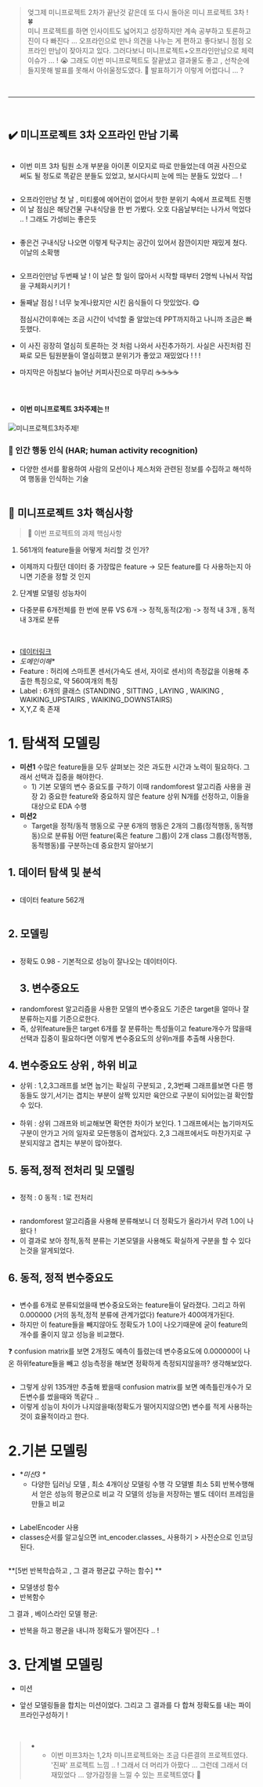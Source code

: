 <blockquote>
<p>엊그제 미니프로젝트 2차가 끝난것 같은데 또 다시 돌아온 미니 프로젝트 3차 ! 🍀 <br /> 미니 프로젝트를 하면 인사이트도 넓어지고 성장하지만 계속 공부하고 토론하고 진이 다 빠진다 ... 
오프라인으로 만나 의견을 나누는 게 편하고 좋다보니 점점 오프라인 만남이 잦아지고 있다. 
그러다보니 미니프로젝트+오프라인만남으로 체력이슈가 ... ! 😭 
그래도 이번 미니프로젝트도 잘끝냈고 결과물도 좋고 , 선착순에 들지못해 발표를 못해서 아쉬울정도였다. 🥹
발표하기가 이렇게 어렵다니 ... ? </p>
</blockquote>
<br />

<hr />
<br />

<h2 id="✔️-미니프로젝트-3차-오프라인-만남-기록">✔️ 미니프로젝트 3차 오프라인 만남 기록</h2>
<p><img alt="" src="https://velog.velcdn.com/images/victoryone/post/61f23030-85a6-4c33-8b73-51f06b047c91/image.png" /></p>
<ul>
<li>이번 미프 3차 팀원 소개 부분을 아이폰 이모지로 따로 만들었는데 여권 사진으로 써도 될 정도로 똑같은 분들도 있었고, 보시다시피 눈에 띄는 분들도 있었다 ... ! </li>
</ul>
<p><img alt="" src="https://velog.velcdn.com/images/victoryone/post/bc2ff25a-132c-464c-9257-61b0a2673655/image.jpg" /></p>
<ul>
<li>오프라인만남 첫 날 , 미티룸에 에어컨이 없어서 핫한 분위기 속에서 프로젝트 진행 
<img alt="" src="https://velog.velcdn.com/images/victoryone/post/decabc47-65f2-463c-a98b-e54f8053822e/image.jpg" /></li>
<li>이 날 점심은 해당건물 구내식당을 한 번 가봤다. 오호 다음날부터는 나가서 먹었다 .. ! 그래도 가성비는 좋은듯 
<img alt="" src="https://velog.velcdn.com/images/victoryone/post/eeca152e-8e61-450a-87be-f819a7d1794c/image.jpg" /></li>
</ul>
<p><img alt="" src="https://velog.velcdn.com/images/victoryone/post/72845665-1a1e-43d0-b54c-82fbd04b253b/image.jpg" /></p>
<ul>
<li>좋은건 구내식당 나오면 이렇게 탁구치는 공간이 있어서 잠깐이지만 재밌게 쳤다. 이날의 소확행</li>
</ul>
<p><img alt="" src="https://velog.velcdn.com/images/victoryone/post/85407926-25ef-496a-92a2-f15b3b84aa9f/image.jpg" /></p>
<ul>
<li><p>오프라인만남 두번째 날 ! 
이 날은 할 일이 많아서 시작할 때부터 2명씩 나눠서 작업을 구체화시키기 ! 
<img alt="" src="https://velog.velcdn.com/images/victoryone/post/b1677aea-922a-4b16-a6c2-8414851c53a9/image.jpg" /><img alt="" src="https://velog.velcdn.com/images/victoryone/post/cd430465-c2e5-45d9-abb4-658225d88bf1/image.jpg" /></p>
</li>
<li><p>둘째날 점심 ! 너무 늦게나왔지만 시킨 음식들이 다 맛있었다. 😋</p>
<p>점심시간이후에는 조금 시간이 넉넉할 줄 알았는데 PPT까지하고 나니까 조금은 빠듯했다.
<img alt="" src="https://velog.velcdn.com/images/victoryone/post/a0b72334-a369-4eb1-91ae-a19a5e72a226/image.jpg" /></p>
</li>
<li><p>이 사진 굉장히 열심히 토론하는 것 처럼 나와서 사진추가하기.
사실은 사진처럼 진짜로 모든 팀원분들이 열심히했고 분위기가 좋았고 재밌었다 ! ! !
<img alt="" src="https://velog.velcdn.com/images/victoryone/post/523d08d4-f128-4440-a76f-b2c7d4edabae/image.jpg" /></p>
</li>
<li><p>마지막은 아침보다 늘어난 커피사진으로 마무리  ☕☕☕☕</p>
<br />
</li>
<li><h4 id="이번-미니프로젝트-3차주제는-">이번 미니프로젝트 3차주제는 !!</h4>
</li>
</ul>
<p><img alt="미니프로젝트3차주제!" src="https://velog.velcdn.com/images/victoryone/post/5f179215-29b6-47d2-8643-3943878c8523/image.png" /> </p>
<h3 id="📖-인간-행동-인식-har-human-activity-recognition">📖 인간 행동 인식 (HAR; human activity recognition)</h3>
<ul>
<li>다양한 센서를 활용하여 사람의 모션이나 제스처와 관련된 정보를 수집하고 해석하여 행동을 인식하는 기술</li>
</ul>
<p><img alt="" src="https://velog.velcdn.com/images/victoryone/post/19664e87-75d8-4a8a-99d8-c9d493392963/image.png" /></p>
<h2 id="📌-미니프로젝트-3차-핵심사항">📌 미니프로젝트 3차 핵심사항</h2>
<blockquote>
<p>📌 이번 프로젝트의 과제 핵심사항 </p>
</blockquote>
<ol>
<li>561개의 feature들을 어떻게 처리할 것 인가?</li>
</ol>
<ul>
<li>이제까지 다뤘던 데이터 중 가장많은 feature -&gt; 모든 feature를 다 사용하는지 아니면 기준을 정할 것 인지 </li>
</ul>
<ol start="2">
<li>단계별 모델링 성능차이</li>
</ol>
<ul>
<li>다중분류 6개전체를 한 번에 분류 VS 6개 -&gt; 정적,동적(2개) -&gt; 정적 내 3개 , 동적 내 3개로 분류 </li>
</ul>
<br />

<ul>
<li><a href="https://archive.ics.uci.edu/dataset/240/human+activity+recognition+using+smartphones">데이터링크</a></li>
<li><em>도메인이해*</em></li>
<li>Feature : 허리에 스마트폰 센서(가속도 센서, 자이로 센서)의 측정값을 이용해 추출한 특징으로, 약 560여개의 특징</li>
<li>Label : 6개의 클래스 (STANDING , SITTING , LAYING , WAIKING , WAIKING_UPSTAIRS , WAIKING_DOWNSTAIRS)</li>
<li>X,Y,Z 축 존재 </li>
</ul>
<h1 id="1-탐색적-모델링">1. 탐색적 모델링</h1>
<ul>
<li><strong>미션1</strong>
수많은 feature들을 모두 살펴보는 것은 과도한 시간과 노력이 필요하다. 그래서 선택과 집중을 해야한다.<ul>
<li>1) 기본 모델의 변수 중요도를 구하기 이때 randomforest 알고리즘 사용을 권장
2) 중요한 feature와 중요하지 않은 feature 상위 N개를 선정하고, 이들을 대상으로 EDA 수행</li>
</ul>
</li>
<li><strong>미션2</strong><ul>
<li>Target을 정적/동적 행동으로 구분
6개의 행동은 2개의 그룹(정적행동, 동적행동)으로 분류됨
어떤 feature(혹은 feature 그룹)이 2개 class 그룹(정적행동, 동적행동)를 구분하는데 중요한지 알아보기 </li>
</ul>
</li>
</ul>
<h2 id="1-데이터-탐색-및-분석">1. 데이터 탐색 및 분석</h2>
<p><img alt="" src="https://velog.velcdn.com/images/victoryone/post/17b01857-854b-42cd-a0b9-bb5f15b49f43/image.png" /></p>
<ul>
<li>데이터 feature 562개 </li>
</ul>
<p><img alt="" src="https://velog.velcdn.com/images/victoryone/post/5acfec58-143e-4859-ace5-63a6fc4699f3/image.png" /></p>
<h2 id="2-모델링">2. 모델링</h2>
<p><img alt="" src="https://velog.velcdn.com/images/victoryone/post/b30f1800-94c5-498e-9dc7-e9cc3760ef07/image.png" /></p>
<ul>
<li>정확도 0.98 - 기본적으로 성능이 잘나오는 데이터이다.<h2 id="3-변수중요도">3. 변수중요도</h2>
<img alt="" src="https://velog.velcdn.com/images/victoryone/post/9e1e69bd-b455-49f0-878f-e36e755a7b3c/image.png" /></li>
<li>randomforest 알고리즘을 사용한 모델의 변수중요도 기준은 target을 얼마나 잘 분류하는지를 기준으로한다.</li>
<li>즉, 상위feature들은 target 6개를 잘 분류하는 특성들이고 feature개수가 많을때 선택과 집중이 필요하다면 이렇게 변수중요도의 상위n개를 추출해 사용한다.</li>
</ul>
<h2 id="4-변수중요도-상위--하위-비교">4. 변수중요도 상위 , 하위 비교</h2>
<ul>
<li>상위 : 1,2,3그래프를 보면 눕기는 확실히 구분되고 , 2,3번째 그래프를보면 다른 행동들도 앉기,서기는 겹치는 부분이 살짝 있지만 육안으로 구분이 되어있는걸 확인할 수 있다.<br /><img alt="" src="https://velog.velcdn.com/images/victoryone/post/775dbdd1-01fa-41c2-8bf6-459a65712476/image.png" /></li>
<li>하위 : 상위 그래프와 비교해보면 확연한 차이가 보인다. 1 그래프에서는 눕기마저도 구분이 안가고 거의 일자로 모든행동이 겹쳐있다. 2,3 그래프에서도 마찬가지로 구분되지않고 겹치는 부분이 많아졌다. 
<img alt="" src="https://velog.velcdn.com/images/victoryone/post/0fead276-d987-4857-9afe-947eaabc3202/image.png" /></li>
</ul>
<h2 id="5-동적정적-전처리-및-모델링">5. 동적,정적 전처리 및 모델링</h2>
<p><img alt="" src="https://velog.velcdn.com/images/victoryone/post/e9740675-7921-42f2-ac91-69bfc822fbe5/image.png" /></p>
<ul>
<li>정적 : 0 동적 : 1로 전처리 </li>
</ul>
<p><img alt="" src="https://velog.velcdn.com/images/victoryone/post/3c575753-ddfd-48a4-af48-4a72973ccedf/image.png" /></p>
<ul>
<li>randomforest 알고리즘을 사용해 분류해보니 더 정확도가 올라가서 무려 1.0이 나왔다 !</li>
<li>이 결과로 보아 정적,동적 분류는 기본모델을 사용해도 확실하게 구분을 할 수 있다는것을 알게되었다.</li>
</ul>
<h2 id="6-동적-정적-변수중요도">6. 동적, 정적 변수중요도</h2>
<p><img alt="" src="https://velog.velcdn.com/images/victoryone/post/e9300f59-b3cb-4d07-a665-3eecac90459d/image.png" /></p>
<ul>
<li>변수를 6개로 분류되었을때 변수중요도와는 feature들이 달라졌다. 그리고 하위 0.000000 (거의 동적,정적 분류에 관계가없다) feature가 400여개가된다.</li>
<li>하지만 이 feature들을 빼지않아도 정확도가 1.0이 나오기때문에 굳이 feature의 개수를 줄이지 않고 성능을 비교했다.</li>
</ul>
<p>❓ confusion matrix를 보면 2개정도 예측이 틀렸는데 변수중요도에 0.000000이 나온 하위feature들을 빼고 성능측정을 해보면 정확하게 측정되지않을까? 생각해보았다.</p>
<p><img alt="" src="https://velog.velcdn.com/images/victoryone/post/15384ede-fd56-4fcb-8e62-63fe52a7bac0/image.png" /></p>
<ul>
<li>그렇게 상위 135개만 추출해 봤을때 confusion matrix를 보면 예측틀린개수가 모든변수를 썼을때와 똑같다 .. </li>
<li>이렇게 성능이 차이가 나지않을때(정확도가 떨어지지않으면) 변수를 적게 사용하는것이 효율적이라고 한다. </li>
</ul>
<h1 id="2기본-모델링">2.기본 모델링</h1>
<ul>
<li>*<em>미션3 *</em><ul>
<li>다양한 딥러닝 모델 , 최소 4개이상 모델링 수행
각 모델별 최소 5회 반복수행해서 얻은 성능의 평균으로 비교
각 모델의 성능을 저장하는 별도 데이터 프레임을 만들고 비교</li>
</ul>
</li>
</ul>
<p><img alt="" src="https://velog.velcdn.com/images/victoryone/post/28d9930f-bed7-4988-b9a6-1daf5143e5e1/image.png" /> </p>
<ul>
<li>LabelEncoder 사용 </li>
<li>classes순서를 알고싶으면 int_encoder.classes_ 사용하기 &gt; 사전순으로 인코딩된다.</li>
</ul>
<p><img alt="" src="https://velog.velcdn.com/images/victoryone/post/e9ffaf5e-80d8-44de-8709-46ec288c2628/image.png" /><img alt="" src="https://velog.velcdn.com/images/victoryone/post/194c283b-9153-4fe1-9fa3-c2bf74b4b021/image.png" /><img alt="" src="https://velog.velcdn.com/images/victoryone/post/413c0a04-46c0-4f1b-9467-425b0a15c62f/image.png" /></p>
<p>**[5번 반복학습하고 , 그 결과 평균값 구하는 함수] **</p>
<ul>
<li>모델생성 함수 
<img alt="" src="https://velog.velcdn.com/images/victoryone/post/a570eb66-014e-46da-80fc-a29f8d91f903/image.png" /></li>
<li>반복함수 
<img alt="" src="https://velog.velcdn.com/images/victoryone/post/73ebfd2d-e91e-47b6-9cab-11d86a8cf5ef/image.png" /></li>
</ul>
<p>그 결과 , 베이스라인 모델 평균: <img alt="" src="https://velog.velcdn.com/images/victoryone/post/5c3fcad6-d9ca-4d15-aa68-35bb072d0aab/image.png" /></p>
<ul>
<li>반복을 하고 평균을 내니까 정확도가 떨어진다 .. ! </li>
</ul>
<h1 id="3-단계별-모델링">3. 단계별 모델링</h1>
<ul>
<li><p>미션
<img alt="" src="https://velog.velcdn.com/images/victoryone/post/f86a1254-ff22-481e-902b-96d73ec59bf4/image.png" /></p>
</li>
<li><p>앞선 모델링들을 합치는 미션이었다. 
그리고 그 결과를 다 합쳐 정확도를 내는 파이프라인구성하기 !</p>
</li>
</ul>
<br />

<blockquote>
<ul>
<li><ul>
<li>이번 미프3차는 1,2차 미니프로젝트와는 조금 다른결의 프로젝트였다.
'진짜' 프로젝트 느낌 .. !
그래서 더 머리가 아팠다 ... 
그런데 그래서 더 재밌었다 ... 
양가감정을 느낄 수 있는 프로젝트였다  💚</li>
</ul>
</li>
</ul>
</blockquote>